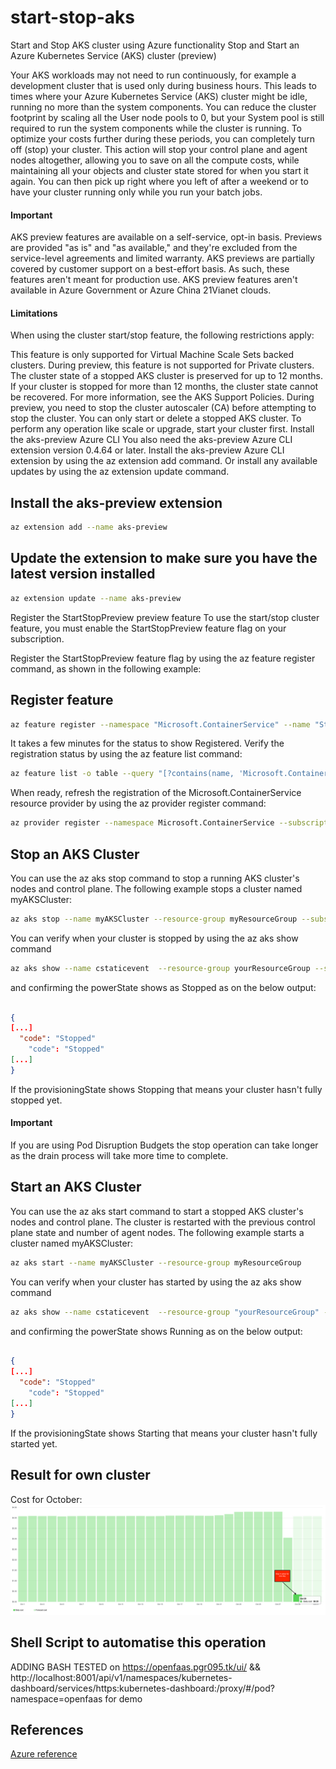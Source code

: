 # start-stop-aks
Start and Stop AKS cluster using Azure functionality
Stop and Start an Azure Kubernetes Service (AKS) cluster (preview)

 
Your AKS workloads may not need to run continuously, for example a development cluster that is used only during business hours. This leads to times where your Azure Kubernetes Service (AKS) cluster might be idle, running no more than the system components. You can reduce the cluster footprint by scaling all the User node pools to 0, but your System pool is still required to run the system components while the cluster is running. To optimize your costs further during these periods, you can completely turn off (stop) your cluster. This action will stop your control plane and agent nodes altogether, allowing you to save on all the compute costs, while maintaining all your objects and cluster state stored for when you start it again. You can then pick up right where you left of after a weekend or to have your cluster running only while you run your batch jobs.

 #### Important

AKS preview features are available on a self-service, opt-in basis. Previews are provided "as is" and "as available," and they're excluded from the service-level agreements and limited warranty. AKS previews are partially covered by customer support on a best-effort basis. As such, these features aren't meant for production use. AKS preview features aren't available in Azure Government or Azure China 21Vianet clouds. 

#### Limitations
When using the cluster start/stop feature, the following restrictions apply:

This feature is only supported for Virtual Machine Scale Sets backed clusters.
During preview, this feature is not supported for Private clusters.
The cluster state of a stopped AKS cluster is preserved for up to 12 months. If your cluster is stopped for more than 12 months, the cluster state cannot be recovered. For more information, see the AKS Support Policies.
During preview, you need to stop the cluster autoscaler (CA) before attempting to stop the cluster.
You can only start or delete a stopped AKS cluster. To perform any operation like scale or upgrade, start your cluster first.
Install the aks-preview Azure CLI
You also need the aks-preview Azure CLI extension version 0.4.64 or later. Install the aks-preview Azure CLI extension by using the az extension add command. Or install any available updates by using the az extension update command.


## Install the aks-preview extension

```zsh
az extension add --name aks-preview
```

## Update the extension to make sure you have the latest version installed

```zsh
az extension update --name aks-preview
```

Register the StartStopPreview preview feature
To use the start/stop cluster feature, you must enable the StartStopPreview feature flag on your subscription.

Register the StartStopPreview feature flag by using the az feature register command, as shown in the following example:

## Register feature

```zsh
az feature register --namespace "Microsoft.ContainerService" --name "StartStopPreview" --subscription "MySubID"
```

It takes a few minutes for the status to show Registered. Verify the registration status by using the az feature list command:

```zsh
az feature list -o table --query "[?contains(name, 'Microsoft.ContainerService/StartStopPreview')].{Name:name,State:properties.state}" --subscription "MySubID"
```

When ready, refresh the registration of the Microsoft.ContainerService resource provider by using the az provider register command:

```zsh
az provider register --namespace Microsoft.ContainerService --subscription "MySubID"
```

## Stop an AKS Cluster
You can use the az aks stop command to stop a running AKS cluster's nodes and control plane. The following example stops a cluster named myAKSCluster:

```zsh
az aks stop --name myAKSCluster --resource-group myResourceGroup --subscription "MySubID"
```

You can verify when your cluster is stopped by using the az aks show command 
```zsh
az aks show --name cstaticevent  --resource-group yourResourceGroup --subscription "MySubID" | grep -e 'code'
```

and confirming the powerState shows as Stopped as on the below output:

```json

{
[...]
  "code": "Stopped"
    "code": "Stopped"
[...]
}
```

If the provisioningState shows Stopping that means your cluster hasn't fully stopped yet.

#### Important

If you are using Pod Disruption Budgets the stop operation can take longer as the drain process will take more time to complete.

## Start an AKS Cluster
You can use the az aks start command to start a stopped AKS cluster's nodes and control plane. The cluster is restarted with the previous control plane state and number of agent nodes.
The following example starts a cluster named myAKSCluster:

```zsh
az aks start --name myAKSCluster --resource-group myResourceGroup
```

You can verify when your cluster has started by using the az aks show command 

```zsh
az aks show --name cstaticevent  --resource-group "yourResourceGroup" --subscription "MySubID" | grep -e 'code'
```

and confirming the powerState shows Running as on the below output:


```json

{
[...]
  "code": "Stopped"
    "code": "Stopped"
[...]
}
```

If the provisioningState shows Starting that means your cluster hasn't fully started yet.

## Result for own cluster

Cost for October: 
![Azure Cost Analysis](https://github.com/patrick-guy-rodies/start-stop-aks/blob/development/images/cost_october.png "Azure Cost Analysis")

## Shell Script to automatise this operation

ADDING BASH
TESTED on https://openfaas.pgr095.tk/ui/ && http://localhost:8001/api/v1/namespaces/kubernetes-dashboard/services/https:kubernetes-dashboard:/proxy/#/pod?namespace=openfaas for demo
## References 
[Azure reference](https://docs.microsoft.com/en-us/azure/aks/start-stop-cluster)

